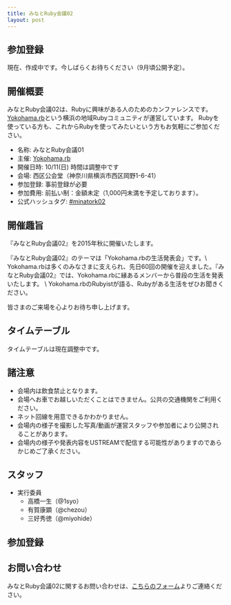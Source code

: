 ```yaml
---
title: みなとRuby会議02
layout: post
---
```


## 参加登録
現在、作成中です。今しばらくお待ちください（9月頃公開予定）。

## 開催概要
みなとRuby会議02は、Rubyに興味がある人のためのカンファレンスです。
[Yokohama.rb](https://yokohamarb.doorkeeper.jp/)という横浜の地域Rubyコミュニティが運営しています。
Rubyを使っている方も、これからRubyを使ってみたいという方もお気軽にご参加ください。

- 名称: みなとRuby会議01
- 主催: [Yokohama.rb](https://yokohamarb.doorkeeper.jp/)
- 開催日時: 10/11(日) 時間は調整中です
- 会場: 西区公会堂（神奈川県横浜市西区岡野1-6-41）
- 参加登録: 事前登録が必要
- 参加費用: 前払い制：金額未定（1,000円未満を予定しております）。
- 公式ハッシュタグ: [#minatork02](http://twitter.com/search?q=%23minatork02)

## 開催趣旨
『みなとRuby会議02』を2015年秋に開催いたします。

『みなとRuby会議02』のテーマは「Yokohama.rbの生活発表会」です。\\
Yokohama.rbは多くのみなさまに支えられ、先日60回の開催を迎えました。『みなとRuby会議02』では、Yokohama.rbに縁あるメンバーから普段の生活を発表いたします。 \\
Yokohama.rbのRubyistが語る、Rubyがある生活をぜひお聞きください。

皆さまのご来場を心よりお待ち申し上げます。

## タイムテーブル
タイムテーブルは現在調整中です。

## 諸注意

- 会場内は飲食禁止となります。
- 会場へお車でお越しいただくことはできません。公共の交通機関をご利用ください。
- ネット回線を用意できるかわかりません。
- 会場内の様子を撮影した写真/動画が運営スタッフや参加者により公開されることがあります。
- 会場内の様子や発表内容をUSTREAMで配信する可能性がありますのであらかじめご了承ください。

## スタッフ

- 実行委員
  - 高橋一生（@1syo）
  - 有賀康顕（@chezou）
  - 三好秀徳（@miyohide）

## 参加登録

## お問い合わせ
みなとRuby会議02に関するお問い合わせは、[こちらのフォーム](http://goo.gl/forms/j7LECMYQS1)よりご連絡ください。


<script type='text/javascript'>
  //<![CDATA[
    var gaJsHost = (("https:" == document.location.protocol) ? "https://ssl." : "http://www.");
    document.write(unescape("%3Cscript src='" + gaJsHost + "google-analytics.com/ga.js' type='text/javascript'%3E%3C/script%3E"));
  //]]>
</script>
<script type='text/javascript'>
  //<![CDATA[
    var pageTracker = _gat._getTracker("UA-56065-3");
    pageTracker._trackPageview();
  //]]>
</script>

